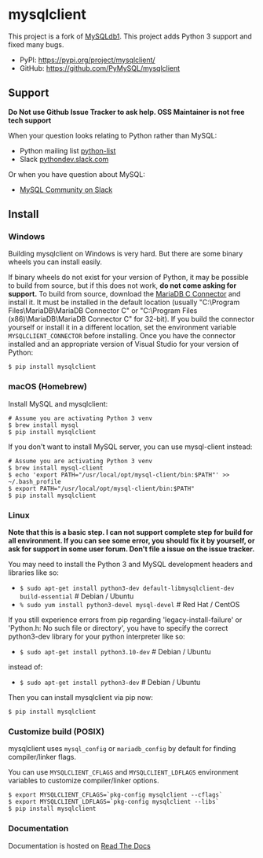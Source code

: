 # mysqlclient

This project is a fork of [MySQLdb1](https://github.com/farcepest/MySQLdb1).
This project adds Python 3 support and fixed many bugs.

* PyPI: https://pypi.org/project/mysqlclient/
* GitHub: https://github.com/PyMySQL/mysqlclient


## Support

**Do Not use Github Issue Tracker to ask help.  OSS Maintainer is not free tech support**

When your question looks relating to Python rather than MySQL:

* Python mailing list [python-list](https://mail.python.org/mailman/listinfo/python-list)
* Slack [pythondev.slack.com](https://pyslackers.com/web/slack)

Or when you have question about MySQL:

* [MySQL Community on Slack](https://lefred.be/mysql-community-on-slack/)


## Install

### Windows

Building mysqlclient on Windows is very hard.
But there are some binary wheels you can install easily.

If binary wheels do not exist for your version of Python, it may be possible to
build from source, but if this does not work, **do not come asking for support.**
To build from source, download the
[MariaDB C Connector](https://mariadb.com/downloads/#connectors) and install
it. It must be installed in the default location
(usually "C:\Program Files\MariaDB\MariaDB Connector C" or
"C:\Program Files (x86)\MariaDB\MariaDB Connector C" for 32-bit). If you
build the connector yourself or install it in a different location, set the
environment variable `MYSQLCLIENT_CONNECTOR` before installing. Once you have
the connector installed and an appropriate version of Visual Studio for your
version of Python:

```
$ pip install mysqlclient
```

### macOS (Homebrew)

Install MySQL and mysqlclient:

```
# Assume you are activating Python 3 venv
$ brew install mysql
$ pip install mysqlclient
```

If you don't want to install MySQL server, you can use mysql-client instead:

```
# Assume you are activating Python 3 venv
$ brew install mysql-client
$ echo 'export PATH="/usr/local/opt/mysql-client/bin:$PATH"' >> ~/.bash_profile
$ export PATH="/usr/local/opt/mysql-client/bin:$PATH"
$ pip install mysqlclient
```

### Linux

**Note that this is a basic step.  I can not support complete step for build for all
environment.  If you can see some error, you should fix it by yourself, or ask for
support in some user forum.  Don't file a issue on the issue tracker.**

You may need to install the Python 3 and MySQL development headers and libraries like so:

* `$ sudo apt-get install python3-dev default-libmysqlclient-dev build-essential`  # Debian / Ubuntu
* `% sudo yum install python3-devel mysql-devel`  # Red Hat / CentOS

If you still experience errors from pip regarding 'legacy-install-failure' or 'Python.h: No such file or directory', you have to specify the correct python3-dev library for your python interpreter like so:

* `$ sudo apt-get install python3.10-dev`   # Debian / Ubuntu

instead of: 

* `$ sudo apt-get install python3-dev`   # Debian / Ubuntu 

Then you can install mysqlclient via pip now:

```
$ pip install mysqlclient
```

### Customize build (POSIX)

mysqlclient uses `mysql_config` or `mariadb_config` by default for finding
compiler/linker flags.

You can use `MYSQLCLIENT_CFLAGS` and `MYSQLCLIENT_LDFLAGS` environment
variables to customize compiler/linker options.

```
$ export MYSQLCLIENT_CFLAGS=`pkg-config mysqlclient --cflags`
$ export MYSQLCLIENT_LDFLAGS=`pkg-config mysqlclient --libs`
$ pip install mysqlclient
```

### Documentation

Documentation is hosted on [Read The Docs](https://mysqlclient.readthedocs.io/)
